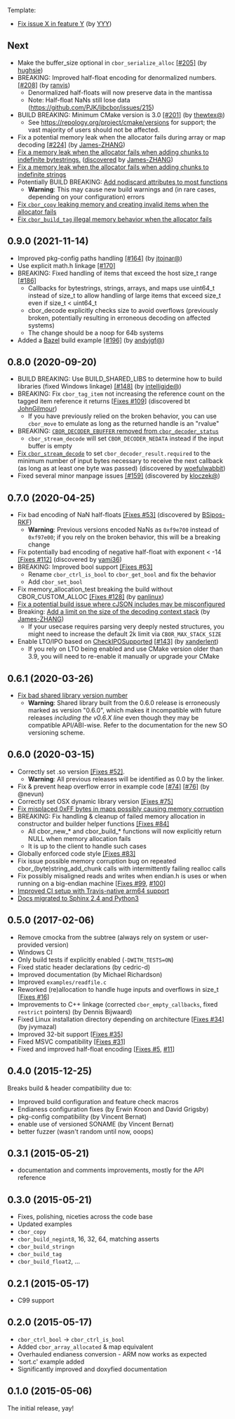 Template:
- [Fix issue X in feature Y](https://github.com/PJK/libcbor/pull/XXX) (by [YYY](https://github.com/YYY))

Next
---------------------
- Make the buffer_size optional in `cbor_serialize_alloc` [[#205]](https://github.com/PJK/libcbor/pull/205) (by [hughsie](https://github.com/hughsie))
- BREAKING: Improved half-float encoding for denormalized numbers. [[#208]](https://github.com/PJK/libcbor/pull/208) (by [ranvis](https://github.com/ranvis))
  - Denormalized half-floats will now preserve data in the mantissa
  - Note: Half-float NaNs still lose data (https://github.com/PJK/libcbor/issues/215)
- BUILD BREAKING: Minimum CMake version is 3.0 [[#201]](https://github.com/PJK/libcbor/pull/201) (by [thewtex@](https://github.com/thewtex))
  - See https://repology.org/project/cmake/versions for support; the vast majority of users should not be affected.
- Fix a potential memory leak when the allocator fails during array or map decoding [[#224]](https://github.com/PJK/libcbor/pull/224) (by [James-ZHANG](https://github.com/James-ZHANG))
- [Fix a memory leak when the allocator fails when adding chunks to indefinite bytestrings.](https://github.com/PJK/libcbor/pull/242) ([discovered](https://github.com/PJK/libcbor/pull/228) by [James-ZHANG](https://github.com/James-ZHANG))
- [Fix a memory leak when the allocator fails when adding chunks to indefinite strings](https://github.com/PJK/libcbor/pull/246)
- Potentially BUILD BREAKING: [Add nodiscard attributes to most functions](https://github.com/PJK/libcbor/pull/248)
  - **Warning**: This may cause new build warnings and (in rare cases, depending on your configuration) errors
- [Fix `cbor_copy` leaking memory and creating invalid items when the allocator fails](https://github.com/PJK/libcbor/pull/249)
- [Fix `cbor_build_tag` illegal memory behavior when the allocator fails](https://github.com/PJK/libcbor/pull/249)


0.9.0 (2021-11-14)
---------------------
- Improved pkg-config paths handling [[#164]](https://github.com/PJK/libcbor/pull/164) (by [jtojnar@](https://github.com/jtojnar))
- Use explicit math.h linkage [[#170]](https://github.com/PJK/libcbor/pull/170)
- BREAKING: Fixed handling of items that exceed the host size_t range [[#186]](https://github.com/PJK/libcbor/pull/186hg)  
    - Callbacks for bytestrings, strings, arrays, and maps use uint64_t instead of size_t to allow handling of large items that exceed size_t even if size_t < uint64_t
    - cbor_decode explicitly checks size to avoid overflows (previously broken, potentially resulting in erroneous decoding on affected systems)
    - The change should be a noop for 64b systems 
- Added a [Bazel](https://bazel.build/) build example [[#196]](https://github.com/PJK/libcbor/pull/196) (by [andyjgf@](https://github.com/andyjgf))

0.8.0 (2020-09-20)
---------------------
- BUILD BREAKING: Use BUILD_SHARED_LIBS to determine how to build libraries (fixed Windows linkage) [[#148]](https://github.com/PJK/libcbor/pull/148) (by [intelligide@](https://github.com/intelligide))
- BREAKING: Fix `cbor_tag_item` not increasing the reference count on the tagged item reference it returns [[Fixes #109](https://github.com/PJK/libcbor/issues/109)] (discovered bt [JohnGilmour](https://github.com/JohnGilmour))
  - If you have previously relied on the broken behavior, you can use `cbor_move` to emulate as long as the returned handle is an "rvalue"
- BREAKING: [`CBOR_DECODER_EBUFFER` removed from `cbor_decoder_status`](https://github.com/PJK/libcbor/pull/156)
    - `cbor_stream_decode` will set `CBOR_DECODER_NEDATA` instead if the input buffer is empty
- [Fix `cbor_stream_decode`](https://github.com/PJK/libcbor/pull/156) to set `cbor_decoder_result.required` to the minimum number of input bytes necessary to receive the next callback (as long as at least one byte was passed) (discovered by [woefulwabbit](https://github.com/woefulwabbit))
- Fixed several minor manpage issues [[#159]](https://github.com/PJK/libcbor/pull/159) (discovered by [kloczek@](https://github.com/kloczek))

0.7.0 (2020-04-25)
---------------------
- Fix bad encoding of NaN half-floats [[Fixes #53]](https://github.com/PJK/libcbor/issues/53) (discovered by [BSipos-RKF](https://github.com/BSipos-RKF))
    - **Warning**: Previous versions encoded NaNs as `0xf9e700` instead of `0xf97e00`; if you rely on the broken behavior, this will be a breaking change
- Fix potentially bad encoding of negative half-float with exponent < -14 [[Fixes #112]](https://github.com/PJK/libcbor/issues/112) (discovered by [yami36](https://github.com/yami36))
- BREAKING: Improved bool support [[Fixes #63]](https://github.com/PJK/libcbor/issues/63)
    - Rename `cbor_ctrl_is_bool` to `cbor_get_bool` and fix the behavior
    - Add `cbor_set_bool`
- Fix memory_allocation_test breaking the build without CBOR_CUSTOM_ALLOC [[Fixes #128]](https://github.com/PJK/libcbor/issues/128) (by [panlinux](https://github.com/panlinux))
- [Fix a potential build issue where cJSON includes may be misconfigured](https://github.com/PJK/libcbor/pull/132)
- Breaking: [Add a limit on the size of the decoding context stack](https://github.com/PJK/libcbor/pull/138) (by [James-ZHANG](https://github.com/James-ZHANG))
    - If your usecase requires parsing very deeply nested structures, you might need to increase the default 2k limit via `CBOR_MAX_STACK_SIZE` 
- Enable LTO/IPO based on [CheckIPOSupported](https://cmake.org/cmake/help/latest/module/CheckIPOSupported.html#module:CheckIPOSupported) [[#143]](https://github.com/PJK/libcbor/pull/143) (by [xanderlent](https://github.com/xanderlent))
    - If you rely on LTO being enabled and use CMake version older than 3.9, you will need to re-enable it manually or upgrade your CMake 

0.6.1 (2020-03-26)
---------------------
- [Fix bad shared library version number](https://github.com/PJK/libcbor/pull/131)
    - **Warning**: Shared library built from the 0.6.0 release is erroneously marked as version "0.6.0", which makes it incompatible with future releases *including the v0.6.X line* even though they may be compatible API/ABI-wise. Refer to the documentation for the new SO versioning scheme.

0.6.0 (2020-03-15)
---------------------
- Correctly set .so version [[Fixes #52]](https://github.com/PJK/libcbor/issues/52). 
    - **Warning**: All previous releases will be identified as 0.0 by the linker.
- Fix & prevent heap overflow error in example code [[#74]](https://github.com/PJK/libcbor/pull/74) [[#76]](https://github.com/PJK/libcbor/pull/76) (by @nevun)
- Correctly set OSX dynamic library version [[Fixes #75]](https://github.com/PJK/libcbor/issues/75)
- [Fix misplaced 0xFF bytes in maps possibly causing memory corruption](https://github.com/PJK/libcbor/pull/82)
- BREAKING: Fix handling & cleanup of failed memory allocation in constructor
  and builder helper functions [[Fixes #84]](https://github.com/PJK/libcbor/issues/84)
  - All cbor_new_* and cbor_build_* functions will now explicitly return NULL when memory allocation fails
  - It is up to the client to handle such cases
- Globally enforced code style [[Fixes #83]](https://github.com/PJK/libcbor/issues/83)
- Fix issue possible memory corruption bug on repeated 
  cbor_(byte)string_add_chunk calls with intermittently failing realloc calls
- Fix possibly misaligned reads and writes when endian.h is uses or when
  running on a big-endian machine [[Fixes #99](https://github.com/PJK/libcbor/issues/99), [#100](https://github.com/PJK/libcbor/issues/100)]
- [Improved CI setup with Travis-native arm64 support](https://github.com/PJK/libcbor/pull/116)
- [Docs migrated to Sphinx 2.4 and Python3](https://github.com/PJK/libcbor/pull/117)

0.5.0 (2017-02-06)
---------------------
- Remove cmocka from the subtree (always rely on system or user-provided version)
- Windows CI
- Only build tests if explicitly enabled (`-DWITH_TESTS=ON`)
- Fixed static header declarations (by cedric-d)
- Improved documentation (by Michael Richardson)
- Improved `examples/readfile.c`
- Reworked (re)allocation to handle huge inputs and overflows in size_t [[Fixes #16]](https://github.com/PJK/libcbor/issues/16)
- Improvements to C++ linkage (corrected `cbor_empty_callbacks`, fixed `restrict` pointers) (by Dennis Bijwaard)
- Fixed Linux installation directory depending on architecture [[Fixes #34]](https://github.com/PJK/libcbor/issues/34) (by jvymazal)
- Improved 32-bit support [[Fixes #35]](https://github.com/PJK/libcbor/issues/35)
- Fixed MSVC compatibility [[Fixes #31]](https://github.com/PJK/libcbor/issues/31)
- Fixed and improved half-float encoding [[Fixes #5](https://github.com/PJK/libcbor/issues/5), [#11](https://github.com/PJK/libcbor/issues/11)]

0.4.0 (2015-12-25)
---------------------
Breaks build & header compatibility due to:

- Improved build configuration and feature check macros
- Endianess configuration fixes (by Erwin Kroon and David Grigsby)
- pkg-config compatibility (by Vincent Bernat)
- enable use of versioned SONAME (by Vincent Bernat)
- better fuzzer (wasn't random until now, ooops)

0.3.1 (2015-05-21)
---------------------
- documentation and comments improvements, mostly for the API reference

0.3.0 (2015-05-21)
---------------------

- Fixes, polishing, niceties across the code base
- Updated examples
- `cbor_copy`
- `cbor_build_negint8`, 16, 32, 64, matching asserts
- `cbor_build_stringn`
- `cbor_build_tag`
- `cbor_build_float2`, ...

0.2.1 (2015-05-17)
---------------------
- C99 support

0.2.0 (2015-05-17)
---------------------

- `cbor_ctrl_bool` -> `cbor_ctrl_is_bool`
- Added `cbor_array_allocated` & map equivalent
- Overhauled endianess conversion - ARM now works as expected
- 'sort.c' example added
- Significantly improved and doxyfied documentation

0.1.0 (2015-05-06)
---------------------

The initial release, yay!
